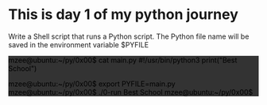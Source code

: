 # This is day 1 of my python journey
Write a Shell script that runs a Python script.
The Python file name will be saved in the environment variable $PYFILE

<div style="background-color: #333; color: #000;">
mzee@ubuntu:~/py/0x00$ cat main.py 
#!/usr/bin/python3
print("Best School")

mzee@ubuntu:~/py/0x00$ export PYFILE=main.py
mzee@ubuntu:~/py/0x00$ ./0-run
Best School
mzee@ubuntu:~/py/0x00$
</div>
